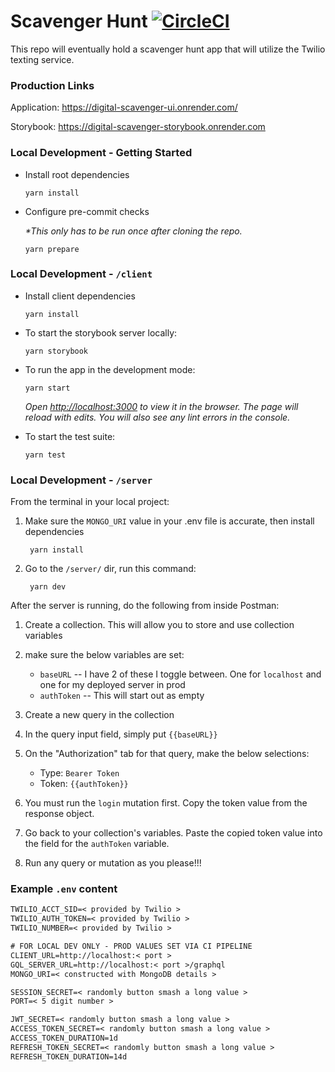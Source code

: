 # Scavenger Hunt [![CircleCI](https://dl.circleci.com/status-badge/img/circleci/KaPY5DRacCDokmFK4eGLRe/TaQGeiEsqhUYuNcoDGRjDZ/tree/master.svg?style=svg)](https://dl.circleci.com/status-badge/redirect/circleci/KaPY5DRacCDokmFK4eGLRe/TaQGeiEsqhUYuNcoDGRjDZ/tree/master)

This repo will eventually hold a scavenger hunt app that will utilize the Twilio texting service.

### Production Links

Application: https://digital-scavenger-ui.onrender.com/

Storybook: https://digital-scavenger-storybook.onrender.com

### Local Development - Getting Started

- Install root dependencies

      yarn install

- Configure pre-commit checks

  _\*This only has to be run once after cloning the repo._

      yarn prepare

### Local Development - `/client`

- Install client dependencies

      yarn install

- To start the storybook server locally:

      yarn storybook

- To run the app in the development mode:<br />

      yarn start

  _Open [http://localhost:3000](http://localhost:3000) to view it in the browser.
  The page will reload with edits. You will also see any lint errors in the console._

- To start the test suite:

      yarn test

### Local Development - `/server`

From the terminal in your local project:

1.  Make sure the `MONGO_URI` value in your .env file is accurate, then install dependencies

         yarn install

2.  Go to the `/server/` dir, run this command:

         yarn dev

After the server is running, do the following from inside Postman:

1. Create a collection. This will allow you to store and use collection variables
2. make sure the below variables are set:

   - `baseURL` -- I have 2 of these I toggle between. One for `localhost` and one for my deployed server in prod
   - `authToken` -- This will start out as empty

3. Create a new query in the collection
4. In the query input field, simply put `{{baseURL}}`
5. On the "Authorization" tab for that query, make the below selections:

   - Type: `Bearer Token`
   - Token: `{{authToken}}`

6. You must run the `login` mutation first. Copy the token value from the response object.
7. Go back to your collection's variables. Paste the copied token value into the field for the `authToken` variable.
8. Run any query or mutation as you please!!!

### Example `.env` content

```txt
TWILIO_ACCT_SID=< provided by Twilio >
TWILIO_AUTH_TOKEN=< provided by Twilio >
TWILIO_NUMBER=< provided by Twilio >

# FOR LOCAL DEV ONLY - PROD VALUES SET VIA CI PIPELINE
CLIENT_URL=http://localhost:< port >
GQL_SERVER_URL=http://localhost:< port >/graphql
MONGO_URI=< constructed with MongoDB details >

SESSION_SECRET=< randomly button smash a long value >
PORT=< 5 digit number >

JWT_SECRET=< randomly button smash a long value >
ACCESS_TOKEN_SECRET=< randomly button smash a long value >
ACCESS_TOKEN_DURATION=1d
REFRESH_TOKEN_SECRET=< randomly button smash a long value >
REFRESH_TOKEN_DURATION=14d
```
